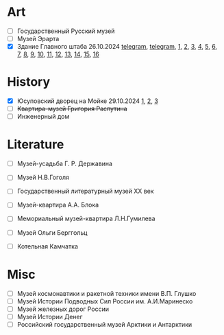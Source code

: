 # Art

- [ ] Государственный Русский музей
- [ ] Музей Эрарта
- [x] Здание Главного штаба 26.10.2024 [telegram](https://t.me/schonenrede/72), [telegram](https://t.me/schonenrede/68), [1](https://disk.yandex.ru/i/HjHXjhVzOB_4Xw), [2](https://disk.yandex.ru/i/0miTuVR-bC3ABg), [3](https://disk.yandex.ru/i/FA12LrKPAk0zgw), [4](https://disk.yandex.ru/i/81vXCJ6nR-L-7A), [5](https://disk.yandex.ru/i/dJzf_6p_-hrTow), [6](https://disk.yandex.ru/i/AUACN9IFyxM3Bw), [7](https://disk.yandex.ru/i/kBr0RGIdTr0kBg), [8](https://disk.yandex.ru/i/ac74ruuR7RO96w), [9](https://disk.yandex.ru/i/DcVMmuMRSa8gTQ), [10](https://disk.yandex.ru/i/9h6GuqR7oBePHQ), [11](https://disk.yandex.ru/i/HaCf9w1Y3dhgeQ), [12](https://disk.yandex.ru/i/Lpdq5BY-dBIFhA), [13](https://disk.yandex.ru/i/qJQzxX0gXCTDbQ), [14](https://disk.yandex.ru/i/m10iYpwwXB0mIw), [15](https://disk.yandex.ru/i/IbeXDpIQGcv9zw), [16](https://disk.yandex.ru/i/pHK5G2Ijki72Pg)

# History

- [x] Юсуповский дворец на Мойке 29.10.2024 [1](https://disk.yandex.ru/i/WaZnOhitt5nq4A), [2](https://disk.yandex.ru/i/GrmfoQ_oGlqqcg), [3](https://disk.yandex.ru/i/iQ5d799Zb-juGw)
- [ ] ~~Квартира-музей Григория Распутина~~
- [ ] Инженерный дом

# Literature

- [ ] Музей-усадьба Г. Р. Державина
- [ ] Музей Н.В.Гоголя
- [ ] Государственный литературный музей ХХ век
- [ ] Музей-квартира А.А. Блока
- [ ] Мемориальный музей-квартира Л.Н.Гумилева
- [ ] Музей Ольги Берггольц
- [ ] Котельная Камчатка


# Misc

- [ ] Музей космонавтики и ракетной техники имени В.П. Глушко
- [ ] Музей Истории Подводных Сил России им. А.И.Маринеско
- [ ] Музей железных дорог России
- [ ] Музей Истории Денег
- [ ] Российский государственный музей Арктики и Антарктики
